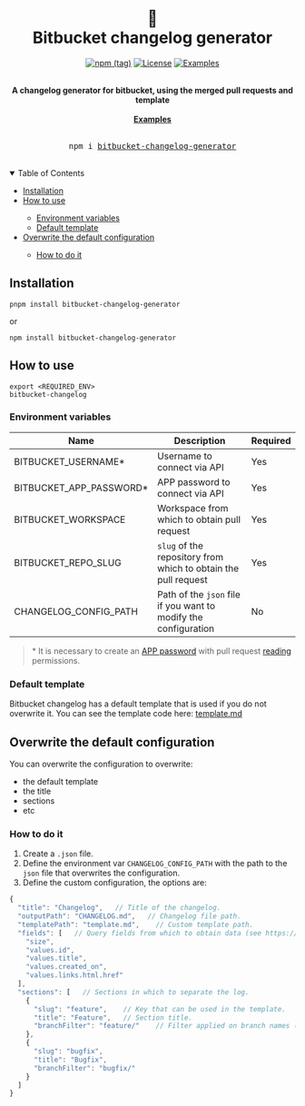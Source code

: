 <div align="center">
    <h1>
        📓
        <br />
        Bitbucket changelog generator
        <br />
    </h1>
</div>

<div align="center">

[![npm (tag)](https://img.shields.io/npm/v/bitbucket-changelog-generator/latest?style=flat-square)](https://www.npmjs.com/package/bitbucket-changelog-generator)
[![License](https://img.shields.io/github/license/Alejandroid17/bitbucket-changelog?style=flat-square)](https://github.com/Alejandroid17/bitbucket-changelog/blob/main/LICENSE)
[![Examples](https://img.shields.io/badge/examples-🚀-yellow.svg?style=flat-square)](https://github.com/Alejandroid17/bitbucket-changelog-generator/tree/main/examples)

<br />
</div>

<div align="center"> 
<strong>A changelog generator for bitbucket, using the merged pull requests and template</strong>
<br />
<br />
<strong><a href="https://github.com/Alejandroid17/bitbucket-changelog-generator/tree/main/examples">Examples</a></strong>
</div>


<div align="center"> 
<br />
<pre>npm i <a href="https://www.npmjs.com/package/bitbucket-changelog-generator">bitbucket-changelog-generator</a></pre>
<br />
</div>

<!-- TABLE OF CONTENTS -->

<details open>
  <summary>Table of Contents</summary>
  <ul>
    <li><a href="#installation">Installation</a></li>
    <li><a href="#how-to-use">How to use</a></li>
    <ul>
      <li><a href="#environment-variables">Environment variables</a></li>
      <li><a href="#default-template">Default template</a></li>
    </ul>
    <li><a href="#overwrite-the-default-configuration">Overwrite the default configuration</a></li>
    <ul>
      <li><a href="#how-to-do-it">How to do it</a></li>
    </ul>
  </ul>
</details>

## Installation

```shell
pnpm install bitbucket-changelog-generator
```
or
```shell
npm install bitbucket-changelog-generator
```

## How to use

```shell
export <REQUIRED_ENV> 
bitbucket-changelog
```

### Environment variables

| Name                    | Description                                                     | Required |
|-------------------------|-----------------------------------------------------------------|----------|
| BITBUCKET_USERNAME*     | Username to connect via API                                     | Yes      |
| BITBUCKET_APP_PASSWORD* | APP password to connect via API                                 | Yes      |
| BITBUCKET_WORKSPACE     | Workspace from which to obtain pull request                     | Yes      |
| BITBUCKET_REPO_SLUG     | `slug` of the repository from which to obtain the pull request  | Yes      |
| CHANGELOG_CONFIG_PATH   | Path of the `json` file if you want to modify the configuration | No       |

> \* It is necessary to create an [APP password](https://support.atlassian.com/bitbucket-cloud/docs/app-passwords/) with pull request [reading](https://developer.atlassian.com/cloud/bitbucket/rest/intro/#scopes) permissions.

### Default template
Bitbucket changelog has a default template that is used if you do not overwrite it. You can see the template code here: [template.md](https://raw.githubusercontent.com/Alejandroid17/bitbucket-changelog/main/src/template.md)

## Overwrite the default configuration
You can overwrite the configuration to overwrite:
- the default template
- the title
- sections
- etc

### How to do it
1. Create a `.json` file.
2. Define the environment var `CHANGELOG_CONFIG_PATH` with the path to the `json` file that overwrites the configuration.
3. Define the custom configuration, the options are:

```js
{
  "title": "Changelog",   // Title of the changelog.
  "outputPath": "CHANGELOG.md",   // Changelog file path.
  "templatePath": "template.md",    // Custom template path.
  "fields": [   // Query fields from which to obtain data (see https://developer.atlassian.com/cloud/bitbucket/rest/intro/#querying)
    "size", 
    "values.id", 
    "values.title", 
    "values.created_on", 
    "values.links.html.href"
  ],
  "sections": [   // Sections in which to separate the log.
    {
      "slug": "feature",    // Key that can be used in the template.
      "title": "Feature",   // Section title.
      "branchFilter": "feature/"    // Filter applied on branch names (case-insensitive text contains).
    },
    {
      "slug": "bugfix",
      "title": "Bugfix",
      "branchFilter": "bugfix/"
    }
  ]
}
```
